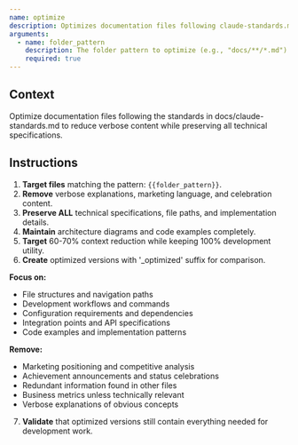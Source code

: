 ```yaml
---
name: optimize
description: Optimizes documentation files following claude-standards.md, reducing context while preserving technical details.
arguments:
  - name: folder_pattern
    description: The folder pattern to optimize (e.g., "docs/**/*.md").
    required: true
---
```


## Context
Optimize documentation files following the standards in docs/claude-standards.md to reduce verbose content while preserving all technical specifications.

## Instructions
1. **Target files** matching the pattern: `{{folder_pattern}}`.
2. **Remove** verbose explanations, marketing language, and celebration content.
3. **Preserve ALL** technical specifications, file paths, and implementation details.
4. **Maintain** architecture diagrams and code examples completely.
5. **Target** 60-70% context reduction while keeping 100% development utility.
6. **Create** optimized versions with '_optimized' suffix for comparison.

**Focus on:**
- File structures and navigation paths
- Development workflows and commands
- Configuration requirements and dependencies
- Integration points and API specifications
- Code examples and implementation patterns

**Remove:**
- Marketing positioning and competitive analysis
- Achievement announcements and status celebrations
- Redundant information found in other files
- Business metrics unless technically relevant
- Verbose explanations of obvious concepts

7. **Validate** that optimized versions still contain everything needed for development work.
